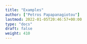 ```yaml
---
title: "Examples"
author: ["Petros Papapanagiotou"]
lastmod: 2022-01-05T20:46:57+00:00
type: "docs"
draft: false
weight: 410
---
```

